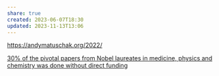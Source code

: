 ```yaml
---
share: true
created: 2023-06-07T18:30
updated: 2023-11-13T13:06
---
```

https://andymatuschak.org/2022/ 

[30% of the pivotal papers from Nobel laureates in medicine, physics and chemistry was done without direct funding](./30%25%20of%20the%20pivotal%20papers%20from%20Nobel%20laureates%20in%20medicine,%20physics%20and%20chemistry%20was%20done%20without%20direct%20funding.md)

